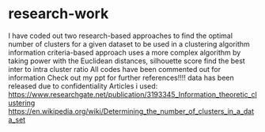 # research-work
I have coded out two research-based approaches to find the optimal number of clusters for a given dataset to be used in a clustering algorithm
information criteria-based approach uses a more complex algorithm by taking power with the Euclidean distances, silhouette score find the best inter to intra cluster ratio
All codes have been commented out for information
Check out my ppt for further references!!!!
data has been released due to confidentiality
Articles i used:
https://www.researchgate.net/publication/3193345_Information_theoretic_clustering
https://en.wikipedia.org/wiki/Determining_the_number_of_clusters_in_a_data_set
